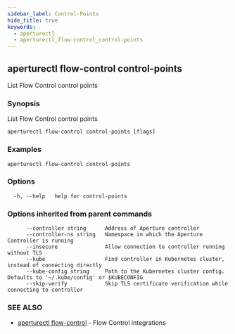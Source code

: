 ```yaml
---
sidebar_label: Control-Points
hide_title: true
keywords:
  - aperturectl
  - aperturectl_flow-control_control-points
---
```


<!-- markdownlint-disable -->

## aperturectl flow-control control-points

List Flow Control control points

### Synopsis

List Flow Control control points

```
aperturectl flow-control control-points [flags]
```

### Examples

```
aperturectl flow-control control-points
```

### Options

```
  -h, --help   help for control-points
```

### Options inherited from parent commands

```
      --controller string      Address of Aperture controller
      --controller-ns string   Namespace in which the Aperture Controller is running
      --insecure               Allow connection to controller running without TLS
      --kube                   Find controller in Kubernetes cluster, instead of connecting directly
      --kube-config string     Path to the Kubernetes cluster config. Defaults to '~/.kube/config' or $KUBECONFIG
      --skip-verify            Skip TLS certificate verification while connecting to controller
```

### SEE ALSO

- [aperturectl flow-control](/reference/aperturectl/flow-control/flow-control.md) - Flow Control integrations
